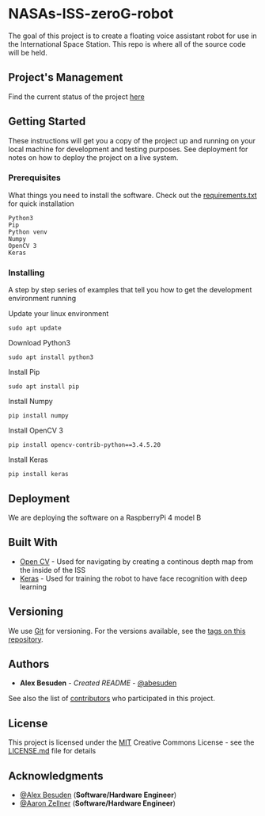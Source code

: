 # NASAs-ISS-zeroG-robot

The goal of this project is to create a floating voice assistant robot for use in the International Space Station. This repo is where all of the source code will be held.

## Project's Management

Find the current status of the project [here](https://github.com/Abesuden/NASAs-ISS-zeroG-robot/projects/1)

## Getting Started

These instructions will get you a copy of the project up and running on your local machine for development and testing purposes. See deployment for notes on how to deploy the project on a live system.

### Prerequisites

What things you need to install the software. Check out the [requirements.txt](https://github.com/Abesuden/NASAs-ISS-zeroG-robot/requirements.txt) for quick installation

```
Python3
Pip
Python venv
Numpy
OpenCV 3
Keras
```

### Installing

A step by step series of examples that tell you how to get the development environment running

Update your linux environment

```
sudo apt update
```

Download Python3

```
sudo apt install python3
```


Install Pip

```
sudo apt install pip
```

Install Numpy

```
pip install numpy
```


Install OpenCV 3

```
pip install opencv-contrib-python==3.4.5.20
```


Install Keras

```
pip install keras
```

## Deployment

We are deploying the software on a RaspberryPi 4 model B

## Built With

* [Open CV](https://docs.opencv.org/2.4/modules/refman.html) - Used for navigating by creating a continous depth map from the inside of the ISS
* [Keras](https://keras.io/) - Used for training the robot to have face recognition with deep learning

## Versioning

We use [Git](https://git-scm.com/doc) for versioning. For the versions available, see the [tags on this repository](https://github.com/NASAs-ISS-zeroG-robot/tags).

## Authors

* **Alex Besuden** - *Created README* - [@abesuden](https://github.com/abesuden)

See also the list of [contributors](https://github.com/abesuden/NASAs-ISS-zeroG-robot/contributors) who participated in this project.

## License

This project is licensed under the [MIT](LICENSE.md) Creative Commons License - see the [LICENSE.md](LICENSE.md) file for details


## Acknowledgments

* [@Alex Besuden](https://github.com/abesuden) (**Software/Hardware Engineer**)
* [@Aaron Zellner](https://github.com/aaron3037) (**Software/Hardware Engineer**)
